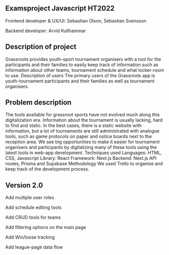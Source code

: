## Examsproject Javascript HT2022

Frontend developer & UX/UI: Sebastian Olson, Sebastian Svensson

Backend developer: Arvid Kullhammar

## Description of project
Grassroots provides youth-sport tournament organisers with a tool for the participants and their families to easily keep track of information such as information about other teams, tournament schedule and what locker-room to use.
Description of users
The primary users of the Grassroots app is youth-tournament participants and their families as well as tournament organisers.

## Problem description
The tools available for grassroot sports have not evolved much along this digitalization era. Information about the tournament is usually lacking, hard to find and static. In the best cases, there is a static website with information, but a lot of tournaments are still administrated with analogue tools, such as game protocols on paper and notice boards next to the reception area.
We see big opportunities to make it easier for tournament organisers and participants by digitalizing many of these tools using the latest tools in web-app development.
Techniques used
Languages: HTML, CSS, Javascript
Library: React
Framework: Next.js
Backend: Next.js API routes, Prisma and Supabase
Methodology
We used Trello to organise and keep track of the development process.

## Version 2.0
Add multiple user roles

Add schedule editing tools

Add CRUD tools for teams

Add filtering options on the main page

Add Win/loose tracking

Add league-page data flow
